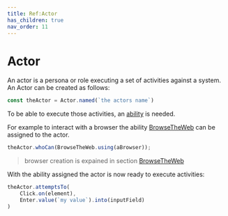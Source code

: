 ```yaml
---
title: Ref:Actor
has_children: true
nav_order: 11
---
```

# Actor

An actor is a persona or role executing a set of activities against a system. An Actor can be created as follows:

````typescript
const theActor = Actor.named(`the actors name`)
````

To be able to execute those activities, an [ability](ABILITIES.md) is needed. 

For example to interact with a browser the ability [BrowseTheWeb](abilities/BROWSE_THE_WEB.md) can be assigned to the actor.

````typescript
theActor.whoCan(BrowseTheWeb.using(aBrowser));
````
> browser creation is expained in section [BrowseTheWeb](abilities/BROWSE_THE_WEB.md)

With the ability assigned the actor is now ready to execute activities:

````typescript
theActor.attemptsTo(
    Click.on(element),
    Enter.value(`my value`).into(inputField)
)
````
